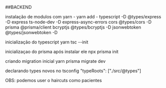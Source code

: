 ##BACKEND

instalação de modulos com yarn - yarn add -
    typescript -D
    @types/express -D
    express
    ts-node-dev -D
    express-async-errors
    cors
    @types/cors -D
    prisma
    @prisma/client
    bcryptjs
    @types/bcryptjs -D
    jsonwebtoken
    @types/jsonwebtoken -D


inicialização do typescript
    yarn tsc --init

inicializaçao do prisma
    após instalar ele 
    npx prisma init

criando migration inicial
    yarn prisma migrate dev

declarando types novos no tsconfig
     "typeRoots": ["./src/@types"]


OBS: podemos user o haircuts como pacientes

